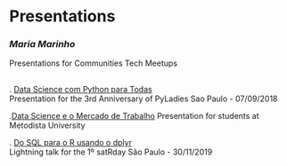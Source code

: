 # Presentations
### ***Maria Marinho***
Presentations for Communities Tech Meetups
##

. [Data Science com Python para Todas](https://bit.ly/DSPython)  
Presentation for the 3rd Anniversary of PyLadies Sao Paulo - 07/09/2018

.[Data Science e o Mercado de Trabalho](http://bit.ly/DataScience_MercadoTrabalho)
Presentation for students at Metodista University

. [Do SQL para o R usando o dplyr](http://bit.ly/satRdaySP_SQL_R)  
Lightning talk for the 1º satRday São Paulo - 30/11/2019
